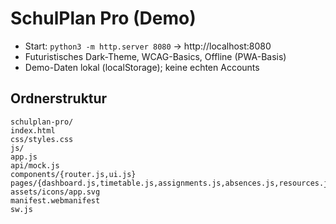 # SchulPlan Pro (Demo)


- Start: `python3 -m http.server 8080` → http://localhost:8080
- Futuristisches Dark-Theme, WCAG-Basics, Offline (PWA-Basis)
- Demo-Daten lokal (localStorage); keine echten Accounts


## Ordnerstruktur
```
schulplan-pro/
index.html
css/styles.css
js/
app.js
api/mock.js
components/{router.js,ui.js}
pages/{dashboard.js,timetable.js,assignments.js,absences.js,resources.js,admin.js}
assets/icons/app.svg
manifest.webmanifest
sw.js
```
